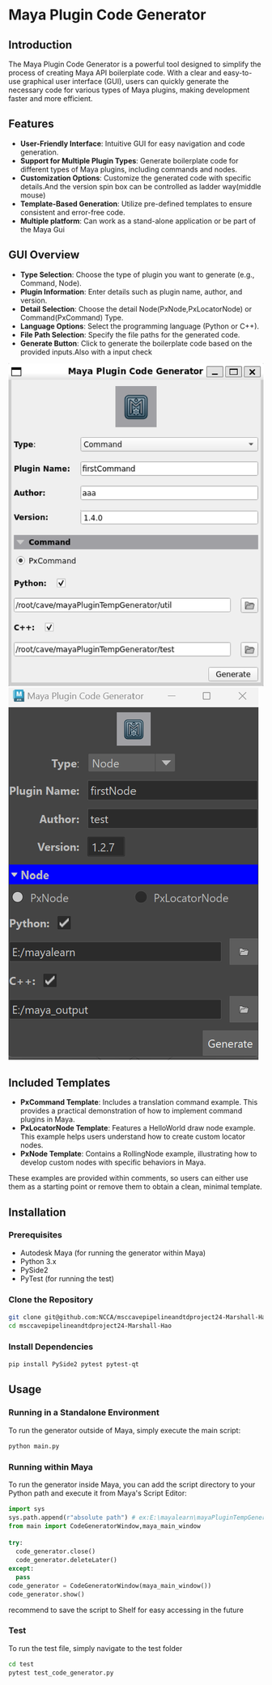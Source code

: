 # Maya Plugin Code Generator

## Introduction

The Maya Plugin Code Generator is a powerful tool designed to simplify the process of creating Maya API boilerplate code. With a clear and easy-to-use graphical user interface (GUI), users can quickly generate the necessary code for various types of Maya plugins, making development faster and more efficient.

## Features

- **User-Friendly Interface**: Intuitive GUI for easy navigation and code generation.
- **Support for Multiple Plugin Types**: Generate boilerplate code for different types of Maya plugins, including commands and nodes.
- **Customization Options**: Customize the generated code with specific details.And the version spin box can be controlled as ladder way(middle mouse)
- **Template-Based Generation**: Utilize pre-defined templates to ensure consistent and error-free code.
- **Multiple platform**: Can work as a stand-alone application or be part of the Maya Gui

## GUI Overview

- **Type Selection**: Choose the type of plugin you want to generate (e.g., Command, Node).
- **Plugin Information**: Enter details such as plugin name, author, and version.
- **Detail Selection**: Choose the detail Node(PxNode,PxLocatorNode) or Command(PxCommand) Type.
- **Language Options**: Select the programming language (Python or C++).
- **File Path Selection**: Specify the file paths for the generated code.
- **Generate Button**: Click to generate the boilerplate code based on the provided inputs.Also with a input check

![Windows UI](images/win_ui.png)
![Maya UI](images/maya_env.png)

## Included Templates

- **PxCommand Template**: Includes a translation command example. This provides a practical demonstration of how to implement command plugins in Maya.
- **PxLocatorNode Template**: Features a HelloWorld draw node example. This example helps users understand how to create custom locator nodes.
- **PxNode Template**: Contains a RollingNode example, illustrating how to develop custom nodes with specific behaviors in Maya.

These examples are provided within comments, so users can either use them as a starting point or remove them to obtain a clean, minimal template.


## Installation

### Prerequisites

- Autodesk Maya (for running the generator within Maya)
- Python 3.x
- PySide2
- PyTest (for running the test)

### Clone the Repository

```sh
git clone git@github.com:NCCA/msccavepipelineandtdproject24-Marshall-Hao.git
cd msccavepipelineandtdproject24-Marshall-Hao
```

### Install Dependencies
```sh
pip install PySide2 pytest pytest-qt
```

## Usage

### Running in a Standalone Environment

To run the generator outside of Maya, simply execute the main script:

```sh
python main.py
```

### Running within Maya

To run the generator inside Maya, you can add the script directory to your Python path and execute it from Maya's Script Editor:

```python
import sys
sys.path.append(r"absolute path") # ex:E:\mayalearn\mayaPluginTempGenerator
from main import CodeGeneratorWindow,maya_main_window

try:
  code_generator.close() 
  code_generator.deleteLater() 
except:
  pass
code_generator = CodeGeneratorWindow(maya_main_window())
code_generator.show()
```

recommend to save the script to Shelf for easy accessing in the future

### Test

To run the test file, simply navigate to the test folder

```sh
cd test
pytest test_code_generator.py
```

